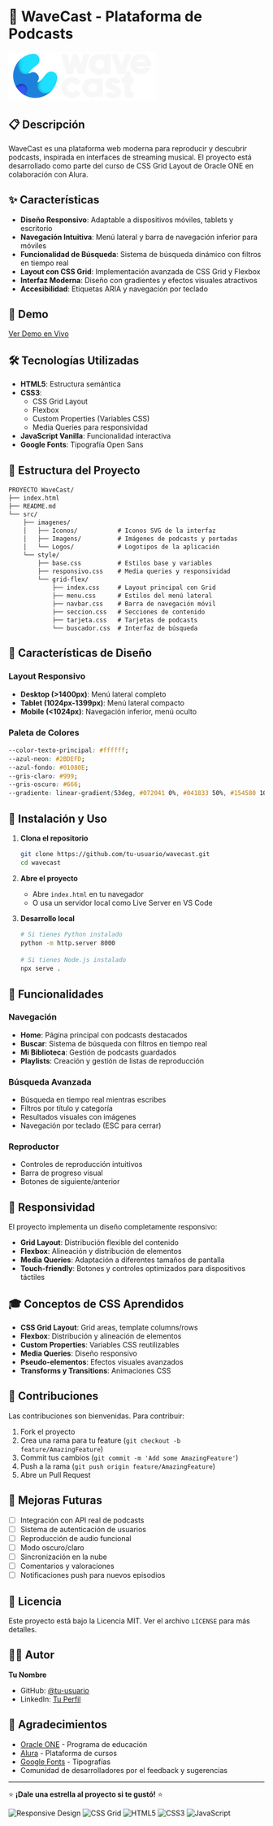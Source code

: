 # 🎵 WaveCast - Plataforma de Podcasts

![WaveCast Logo](./src/imagenes/Logos/CastWave_logo.svg)

## 📋 Descripción

WaveCast es una plataforma web moderna para reproducir y descubrir podcasts, inspirada en interfaces de streaming musical. El proyecto está desarrollado como parte del curso de CSS Grid Layout de Oracle ONE en colaboración con Alura.

## ✨ Características

- **Diseño Responsivo**: Adaptable a dispositivos móviles, tablets y escritorio
- **Navegación Intuitiva**: Menú lateral y barra de navegación inferior para móviles
- **Funcionalidad de Búsqueda**: Sistema de búsqueda dinámico con filtros en tiempo real
- **Layout con CSS Grid**: Implementación avanzada de CSS Grid y Flexbox
- **Interfaz Moderna**: Diseño con gradientes y efectos visuales atractivos
- **Accesibilidad**: Etiquetas ARIA y navegación por teclado

## 🚀 Demo

[Ver Demo en Vivo]()

## 🛠️ Tecnologías Utilizadas

- **HTML5**: Estructura semántica
- **CSS3**: 
  - CSS Grid Layout
  - Flexbox
  - Custom Properties (Variables CSS)
  - Media Queries para responsividad
- **JavaScript Vanilla**: Funcionalidad interactiva
- **Google Fonts**: Tipografía Open Sans

## 📁 Estructura del Proyecto

```
PROYECTO WaveCast/
├── index.html
├── README.md
└── src/
    ├── imagenes/
    │   ├── Iconos/           # Iconos SVG de la interfaz
    │   ├── Imagens/          # Imágenes de podcasts y portadas
    │   └── Logos/            # Logotipos de la aplicación
    └── style/
        ├── base.css          # Estilos base y variables
        ├── responsivo.css    # Media queries y responsividad
        └── grid-flex/
            ├── index.css     # Layout principal con Grid
            ├── menu.css      # Estilos del menú lateral
            ├── navbar.css    # Barra de navegación móvil
            ├── seccion.css   # Secciones de contenido
            ├── tarjeta.css   # Tarjetas de podcasts
            └── buscador.css  # Interfaz de búsqueda
```

## 🎨 Características de Diseño

### Layout Responsivo
- **Desktop (>1400px)**: Menú lateral completo
- **Tablet (1024px-1399px)**: Menú lateral compacto
- **Mobile (<1024px)**: Navegación inferior, menú oculto

### Paleta de Colores
```css
--color-texto-principal: #ffffff;
--azul-neon: #2BDEFD;
--azul-fondo: #01080E;
--gris-claro: #999;
--gris-oscuro: #666;
--gradiente: linear-gradient(53deg, #072041 0%, #041833 50%, #154580 100%);
```

## 🔧 Instalación y Uso

1. **Clona el repositorio**
   ```bash
   git clone https://github.com/tu-usuario/wavecast.git
   cd wavecast
   ```

2. **Abre el proyecto**
   - Abre `index.html` en tu navegador
   - O usa un servidor local como Live Server en VS Code

3. **Desarrollo local**
   ```bash
   # Si tienes Python instalado
   python -m http.server 8000
   
   # Si tienes Node.js instalado
   npx serve .
   ```

## 🎯 Funcionalidades

### Navegación
- **Home**: Página principal con podcasts destacados
- **Buscar**: Sistema de búsqueda con filtros en tiempo real
- **Mi Biblioteca**: Gestión de podcasts guardados
- **Playlists**: Creación y gestión de listas de reproducción

### Búsqueda Avanzada
- Búsqueda en tiempo real mientras escribes
- Filtros por título y categoría
- Resultados visuales con imágenes
- Navegación por teclado (ESC para cerrar)

### Reproductor
- Controles de reproducción intuitivos
- Barra de progreso visual
- Botones de siguiente/anterior

## 📱 Responsividad

El proyecto implementa un diseño completamente responsivo:

- **Grid Layout**: Distribución flexible del contenido
- **Flexbox**: Alineación y distribución de elementos
- **Media Queries**: Adaptación a diferentes tamaños de pantalla
- **Touch-friendly**: Botones y controles optimizados para dispositivos táctiles

## 🎓 Conceptos de CSS Aprendidos

- **CSS Grid Layout**: Grid areas, template columns/rows
- **Flexbox**: Distribución y alineación de elementos
- **Custom Properties**: Variables CSS reutilizables
- **Media Queries**: Diseño responsivo
- **Pseudo-elementos**: Efectos visuales avanzados
- **Transforms y Transitions**: Animaciones CSS

## 🤝 Contribuciones

Las contribuciones son bienvenidas. Para contribuir:

1. Fork el proyecto
2. Crea una rama para tu feature (`git checkout -b feature/AmazingFeature`)
3. Commit tus cambios (`git commit -m 'Add some AmazingFeature'`)
4. Push a la rama (`git push origin feature/AmazingFeature`)
5. Abre un Pull Request

## 📝 Mejoras Futuras

- [ ] Integración con API real de podcasts
- [ ] Sistema de autenticación de usuarios
- [ ] Reproducción de audio funcional
- [ ] Modo oscuro/claro
- [ ] Sincronización en la nube
- [ ] Comentarios y valoraciones
- [ ] Notificaciones push para nuevos episodios

## 📄 Licencia

Este proyecto está bajo la Licencia MIT. Ver el archivo `LICENSE` para más detalles.

## 👨‍💻 Autor

**Tu Nombre**
- GitHub: [@tu-usuario](https://github.com/tu-usuario)
- LinkedIn: [Tu Perfil](https://linkedin.com/in/tu-perfil)

## 🙏 Agradecimientos

- [Oracle ONE](https://www.oracle.com/lad/education/oracle-next-education/) - Programa de educación
- [Alura](https://www.alura.com.br/) - Plataforma de cursos
- [Google Fonts](https://fonts.google.com/) - Tipografías
- Comunidad de desarrolladores por el feedback y sugerencias

---

⭐ **¡Dale una estrella al proyecto si te gustó!** ⭐

![Responsive Design](https://img.shields.io/badge/Responsive-Design-green)
![CSS Grid](https://img.shields.io/badge/CSS-Grid-blue)
![HTML5](https://img.shields.io/badge/HTML5-E34F26?logo=html5&logoColor=white)
![CSS3](https://img.shields.io/badge/CSS3-1572B6?logo=css3&logoColor=white)
![JavaScript](https://img.shields.io/badge/JavaScript-F7DF1E?logo=javascript&logoColor=black)
